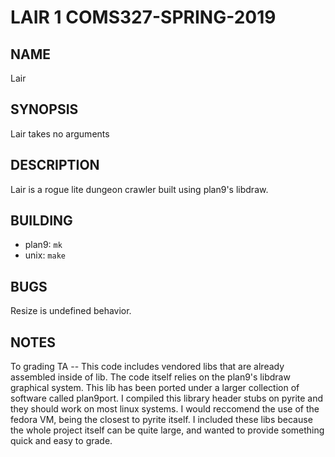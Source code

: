# LAIR 1 COMS327-SPRING-2019

## NAME
Lair

## SYNOPSIS
Lair takes no arguments

## DESCRIPTION
Lair is a rogue lite dungeon crawler built using plan9's libdraw.

## BUILDING

* plan9: `mk`
* unix: `make`

## BUGS
Resize is undefined behavior.

## NOTES
To grading TA -- This code includes vendored libs that are already assembled inside of lib. 
The code itself relies on the plan9's libdraw graphical system. This lib has been ported under 
a larger collection of software called plan9port.
I compiled this library header stubs on pyrite and they should work on most linux systems.
I would reccomend the use of the fedora VM, being the closest to pyrite itself.
I included these libs because the whole project itself can be quite large, and wanted to 
provide something quick and easy to grade.
